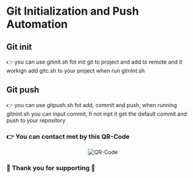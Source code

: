 # Git Initialization and Push Automation

## Git init
👉 you can use gitinit.sh fot init git to project and add to remote and it workign add gitc.sh to your project when run gitnint.sh

## Git push
👉 you can use gitpush.sh fot add, commit and push, when running gitnint.sh you can input commit, fi not inpt it get the default commit and push to your repository

### 👉 You can contact met by this QR-Code 

<div align='center'>
    <img src='https://file-origin.devkh.asia/api/v1/files/view/b7d2cb3a-fcf7-4e91-bd4e-8a5ebf142fb6.jpg' alt='QR-Code'>
</div>

### 👋 Thank you for supporting 👋
